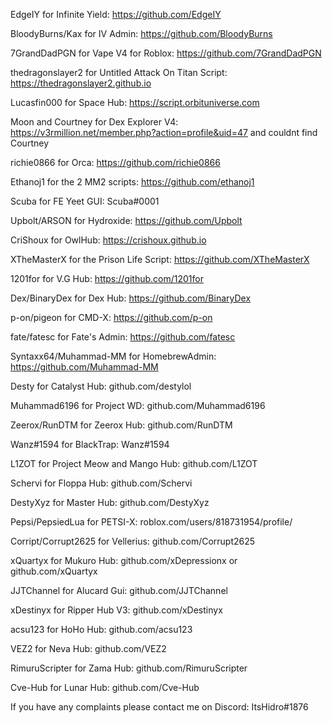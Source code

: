 EdgeIY for Infinite Yield: https://github.com/EdgeIY

BloodyBurns/Kax for IV Admin: https://github.com/BloodyBurns

7GrandDadPGN for Vape V4 for Roblox: https://github.com/7GrandDadPGN

thedragonslayer2 for Untitled Attack On Titan Script: https://thedragonslayer2.github.io

Lucasfin000 for Space Hub: https://script.orbituniverse.com

Moon and Courtney for Dex Explorer V4: https://v3rmillion.net/member.php?action=profile&uid=47 and couldnt find Courtney

richie0866 for Orca: https://github.com/richie0866

Ethanoj1 for the 2 MM2 scripts: https://github.com/ethanoj1

Scuba for FE Yeet GUI: Scuba#0001

Upbolt/ARSON for Hydroxide: https://github.com/Upbolt

CriShoux for OwlHub: https://crishoux.github.io

XTheMasterX for the Prison Life Script: https://github.com/XTheMasterX

1201for for V.G Hub: https://github.com/1201for

Dex/BinaryDex for Dex Hub: https://github.com/BinaryDex

p-on/pigeon for CMD-X: https://github.com/p-on

fate/fatesc for Fate's Admin: https://github.com/fatesc

Syntaxx64/Muhammad-MM for HomebrewAdmin: https://github.com/Muhammad-MM

Desty for Catalyst Hub: github.com/destylol

Muhammad6196 for Project WD: github.com/Muhammad6196

Zeerox/RunDTM for Zeerox Hub: github.com/RunDTM

Wanz#1594 for BlackTrap: Wanz#1594

L1ZOT for Project Meow and Mango Hub: github.com/L1ZOT

Schervi for Floppa Hub: github.com/Schervi

DestyXyz for Master Hub: github.com/DestyXyz

Pepsi/PepsiedLua for PETSI-X: roblox.com/users/818731954/profile/

Corript/Corrupt2625 for Vellerius: github.com/Corrupt2625

xQuartyx for Mukuro Hub: github.com/xDepressionx or github.com/xQuartyx

JJTChannel for Alucard Gui: github.com/JJTChannel

xDestinyx for Ripper Hub V3: github.com/xDestinyx

acsu123 for HoHo Hub: github.com/acsu123

VEZ2 for Neva Hub: github.com/VEZ2

RimuruScripter for Zama Hub: github.com/RimuruScripter

Cve-Hub for Lunar Hub: github.com/Cve-Hub

If you have any complaints please contact me on Discord: ItsHidro#1876
